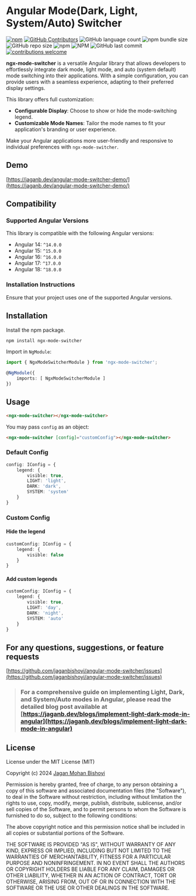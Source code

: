 # Angular Mode(Dark, Light, System/Auto) Switcher

[![npm](https://img.shields.io/npm/v/ngx-mode-switcher.svg?style=flat-square)](https://www.npmjs.com/package/ngx-mode-switcher)
[![GitHub Contributors](https://img.shields.io/github/contributors/jaganbishoyi/angular-mode-switcher.svg?style=flat-square)](https://github.com/jaganbishoyi/angular-mode-switcher/graphs/contributors)
![GitHub language count](https://img.shields.io/github/languages/count/jaganbishoyi/angular-mode-switcher)
![npm bundle size](https://img.shields.io/bundlephobia/min/ngx-mode-switcher)
![GitHub repo size](https://img.shields.io/github/repo-size/jaganbishoyi/angular-mode-switcher)
![npm](https://img.shields.io/npm/dt/ngx-mode-switcher)
![NPM](https://img.shields.io/npm/l/ngx-mode-switcher)
![GitHub last commit](https://img.shields.io/github/last-commit/jaganbishoyi/angular-mode-switcher)
[![contributions welcome](https://img.shields.io/badge/contributions-welcome-brightgreen.svg?style=flat-square)](https://github.com/jaganbishoyi/angular-mode-switcher/issues)

**ngx-mode-switcher** is a versatile Angular library that allows developers to effortlessly integrate dark mode, light mode, and auto (system default) mode switching into their applications. With a simple configuration, you can provide users with a seamless experience, adapting to their preferred display settings.

This library offers full customization:

- **Configurable Display**: Choose to show or hide the mode-switching legend.
- **Customizable Mode Names**: Tailor the mode names to fit your application's branding or user experience.

Make your Angular applications more user-friendly and responsive to individual preferences with `ngx-mode-switcher`.

## Demo

[https://jaganb.dev/angular-mode-switcher-demo/](https://jaganb.dev/angular-mode-switcher-demo/)

## Compatibility

### Supported Angular Versions

This library is compatible with the following Angular versions:

- Angular 14: `^14.0.0`
- Angular 15: `^15.0.0`
- Angular 16: `^16.0.0`
- Angular 17: `^17.0.0`
- Angular 18: `^18.0.0`

### Installation Instructions

Ensure that your project uses one of the supported Angular versions.

## Installation

Install the npm package.

```bash
npm install ngx-mode-switcher
```

Import in `NgModule`:

```ts
import { NgxModeSwitcherModule } from 'ngx-mode-switcher';

@NgModule({
    imports: [ NgxModeSwitcherModule ]
})
```

## Usage

```html
<ngx-mode-switcher></ngx-mode-switcher>
```

You may pass `config` as an object:

```html
<ngx-mode-switcher [config]="customConfig"></ngx-mode-switcher>
```

### Default Config

```ts
config: IConfig = {
    legend: {
        visible: true,
        LIGHT: 'light',
        DARK: 'dark',
        SYSTEM: 'system'
    }
}
```

### Custom Config

#### Hide the legend

```ts
customConfig: IConfig = {
    legend: {
        visible: false
    }
}
```

#### Add custom legends

```ts
customConfig: IConfig = {
    legend: {
        visible: true,
        LIGHT: 'day',
        DARK: 'night',
        SYSTEM: 'auto'
    }
}
```

## For any questions, suggestions, or feature requests

[https://github.com/jaganbishoyi/angular-mode-switcher/issues](https://github.com/jaganbishoyi/angular-mode-switcher/issues)

> ### For a comprehensive guide on implementing Light, Dark, and System/Auto modes in Angular, please read the detailed blog post available at [https://jaganb.dev/blogs/implement-light-dark-mode-in-angular](https://jaganb.dev/blogs/implement-light-dark-mode-in-angular)

## License

License under the MIT License (MIT)

Copyright (c) 2024 [Jagan Mohan Bishoyi](http://jaganbishoyi.github.io/)

Permission is hereby granted, free of charge, to any person obtaining a copy
of this software and associated documentation files (the "Software"), to deal
in the Software without restriction, including without limitation the rights
to use, copy, modify, merge, publish, distribute, sublicense, and/or sell
copies of the Software, and to permit persons to whom the Software is
furnished to do so, subject to the following conditions:

The above copyright notice and this permission notice shall be included in all
copies or substantial portions of the Software.

THE SOFTWARE IS PROVIDED "AS IS", WITHOUT WARRANTY OF ANY KIND, EXPRESS OR
IMPLIED, INCLUDING BUT NOT LIMITED TO THE WARRANTIES OF MERCHANTABILITY,
FITNESS FOR A PARTICULAR PURPOSE AND NONINFRINGEMENT. IN NO EVENT SHALL THE
AUTHORS OR COPYRIGHT HOLDERS BE LIABLE FOR ANY CLAIM, DAMAGES OR OTHER
LIABILITY, WHETHER IN AN ACTION OF CONTRACT, TORT OR OTHERWISE, ARISING FROM,
OUT OF OR IN CONNECTION WITH THE SOFTWARE OR THE USE OR OTHER DEALINGS IN THE
SOFTWARE.
